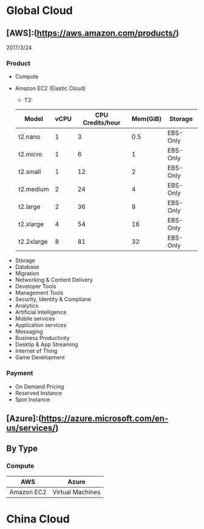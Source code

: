 # Global Cloud
## [AWS]:(https://aws.amazon.com/products/)
2017/3/24
### Product 
* Compute
 - Amazon EC2 (Elastic Cloud)
   - T2: 

   Model | vCPU | CPU Credits/hour | Mem(GiB) | Storage
   ---|---|---|---|---
   t2.nano|1|3|0.5|EBS-Only
   t2.micro|1|6|1|EBS-Only
   t2.small|1|12|2|EBS-Only
   t2.medium|2|24|4|EBS-Only
   t2.large|2|36|8|EBS-Only
   t2.xlarge|4|54|16|EBS-Only
   t2.2xlarge|8|81|32|EBS-Only
* Storage
* Database
* Migration
* Networking & Content Delivery
* Developer Tools
* Management Tools
* Security, Identity & Compliane
* Analytics
* Artificial Intelligence
* Mobile services
* Application services
* Messaging
* Business Productivity
* Desktip & App Streaming
* Internet of Thing
* Game Development
### Payment
* On Demand Pricing
* Reserved Instance
* Spot Instance

## [Azure]:(https://azure.microsoft.com/en-us/services/)

## By Type
### Compute
AWS | Azure
---|---
Amazon EC2| Virtual Machines


# China Cloud
